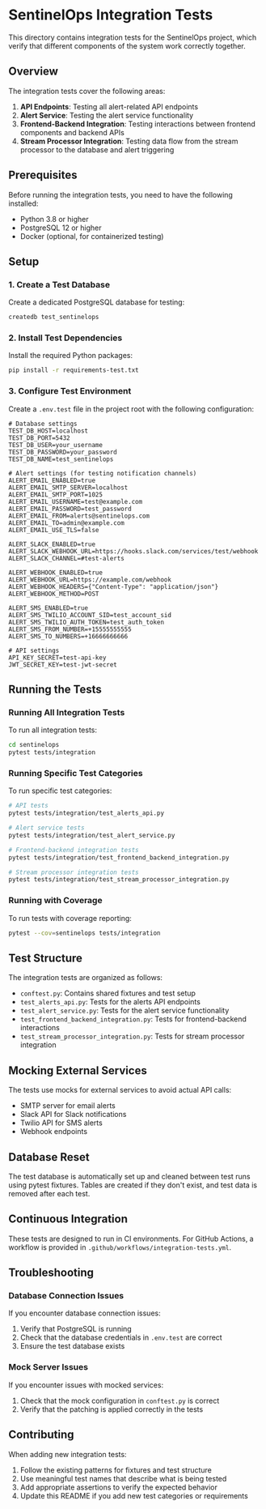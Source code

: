 # SentinelOps Integration Tests

This directory contains integration tests for the SentinelOps project, which verify that different components of the system work correctly together.

## Overview

The integration tests cover the following areas:

1. **API Endpoints**: Testing all alert-related API endpoints
2. **Alert Service**: Testing the alert service functionality
3. **Frontend-Backend Integration**: Testing interactions between frontend components and backend APIs
4. **Stream Processor Integration**: Testing data flow from the stream processor to the database and alert triggering

## Prerequisites

Before running the integration tests, you need to have the following installed:

- Python 3.8 or higher
- PostgreSQL 12 or higher
- Docker (optional, for containerized testing)

## Setup

### 1. Create a Test Database

Create a dedicated PostgreSQL database for testing:

```bash
createdb test_sentinelops
```

### 2. Install Test Dependencies

Install the required Python packages:

```bash
pip install -r requirements-test.txt
```

### 3. Configure Test Environment

Create a `.env.test` file in the project root with the following configuration:

```
# Database settings
TEST_DB_HOST=localhost
TEST_DB_PORT=5432
TEST_DB_USER=your_username
TEST_DB_PASSWORD=your_password
TEST_DB_NAME=test_sentinelops

# Alert settings (for testing notification channels)
ALERT_EMAIL_ENABLED=true
ALERT_EMAIL_SMTP_SERVER=localhost
ALERT_EMAIL_SMTP_PORT=1025
ALERT_EMAIL_USERNAME=test@example.com
ALERT_EMAIL_PASSWORD=test_password
ALERT_EMAIL_FROM=alerts@sentinelops.com
ALERT_EMAIL_TO=admin@example.com
ALERT_EMAIL_USE_TLS=false

ALERT_SLACK_ENABLED=true
ALERT_SLACK_WEBHOOK_URL=https://hooks.slack.com/services/test/webhook
ALERT_SLACK_CHANNEL=#test-alerts

ALERT_WEBHOOK_ENABLED=true
ALERT_WEBHOOK_URL=https://example.com/webhook
ALERT_WEBHOOK_HEADERS={"Content-Type": "application/json"}
ALERT_WEBHOOK_METHOD=POST

ALERT_SMS_ENABLED=true
ALERT_SMS_TWILIO_ACCOUNT_SID=test_account_sid
ALERT_SMS_TWILIO_AUTH_TOKEN=test_auth_token
ALERT_SMS_FROM_NUMBER=+15555555555
ALERT_SMS_TO_NUMBERS=+16666666666

# API settings
API_KEY_SECRET=test-api-key
JWT_SECRET_KEY=test-jwt-secret
```

## Running the Tests

### Running All Integration Tests

To run all integration tests:

```bash
cd sentinelops
pytest tests/integration
```

### Running Specific Test Categories

To run specific test categories:

```bash
# API tests
pytest tests/integration/test_alerts_api.py

# Alert service tests
pytest tests/integration/test_alert_service.py

# Frontend-backend integration tests
pytest tests/integration/test_frontend_backend_integration.py

# Stream processor integration tests
pytest tests/integration/test_stream_processor_integration.py
```

### Running with Coverage

To run tests with coverage reporting:

```bash
pytest --cov=sentinelops tests/integration
```

## Test Structure

The integration tests are organized as follows:

- `conftest.py`: Contains shared fixtures and test setup
- `test_alerts_api.py`: Tests for the alerts API endpoints
- `test_alert_service.py`: Tests for the alert service functionality
- `test_frontend_backend_integration.py`: Tests for frontend-backend interactions
- `test_stream_processor_integration.py`: Tests for stream processor integration

## Mocking External Services

The tests use mocks for external services to avoid actual API calls:

- SMTP server for email alerts
- Slack API for Slack notifications
- Twilio API for SMS alerts
- Webhook endpoints

## Database Reset

The test database is automatically set up and cleaned between test runs using pytest fixtures. Tables are created if they don't exist, and test data is removed after each test.

## Continuous Integration

These tests are designed to run in CI environments. For GitHub Actions, a workflow is provided in `.github/workflows/integration-tests.yml`.

## Troubleshooting

### Database Connection Issues

If you encounter database connection issues:

1. Verify that PostgreSQL is running
2. Check that the database credentials in `.env.test` are correct
3. Ensure the test database exists

### Mock Server Issues

If you encounter issues with mocked services:

1. Check that the mock configuration in `conftest.py` is correct
2. Verify that the patching is applied correctly in the tests

## Contributing

When adding new integration tests:

1. Follow the existing patterns for fixtures and test structure
2. Use meaningful test names that describe what is being tested
3. Add appropriate assertions to verify the expected behavior
4. Update this README if you add new test categories or requirements
